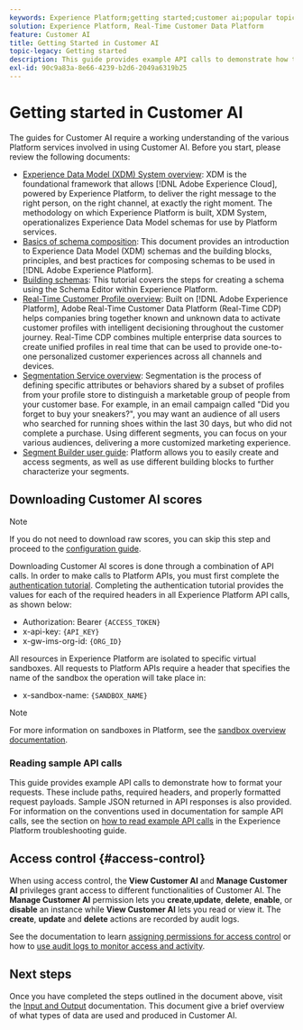 ```yaml
---
keywords: Experience Platform;getting started;customer ai;popular topics
solution: Experience Platform, Real-Time Customer Data Platform
feature: Customer AI
title: Getting Started in Customer AI
topic-legacy: Getting started
description: This guide provides example API calls to demonstrate how to format your requests. These include paths, required headers, and properly formatted request payloads.
exl-id: 90c9a83a-8e66-4239-b2d6-2049a6319b25
---
```

# Getting started in Customer AI

The guides for Customer AI require a working understanding of the various Platform services involved in using Customer AI. Before you start, please review the following documents:

- [Experience Data Model (XDM) System overview](../../xdm/home.md): XDM is the foundational framework that allows [!DNL Adobe Experience Cloud], powered by Experience Platform, to deliver the right message to the right person, on the right channel, at exactly the right moment. The methodology on which Experience Platform is built, XDM System, operationalizes Experience Data Model schemas for use by Platform services.
- [Basics of schema composition](../../xdm/schema/composition.md): This document provides an introduction to Experience Data Model (XDM) schemas and the building blocks, principles, and best practices for composing schemas to be used in [!DNL Adobe Experience Platform].
- [Building schemas](../../xdm/tutorials/create-schema-ui.md): This tutorial covers the steps for creating a schema using the Schema Editor within Experience Platform.
- [Real-Time Customer Profile overview](../../rtcdp/overview.md): Built on [!DNL Adobe Experience Platform], Adobe Real-Time Customer Data Platform (Real-Time CDP) helps companies bring together known and unknown data to activate customer profiles with intelligent decisioning throughout the customer journey. Real-Time CDP combines multiple enterprise data sources to create unified profiles in real time that can be used to provide one-to-one personalized customer experiences across all channels and devices.
- [Segmentation Service overview](../../segmentation/home.md): Segmentation is the process of defining specific attributes or behaviors shared by a subset of profiles from your profile store to distinguish a marketable group of people from your customer base. For example, in an email campaign called "Did you forget to buy your sneakers?", you may want an audience of all users who searched for running shoes within the last 30 days, but who did not complete a purchase. Using different segments, you can focus on your various audiences, delivering a more customized marketing experience.
- [Segment Builder user guide](../../segmentation/tutorials/create-a-segment.md): Platform allows you to easily create and access segments, as well as use different building blocks to further characterize your segments.

## Downloading Customer AI scores

>[!NOTE]
>
>If you do not need to download raw scores, you can skip this step and proceed to the [configuration guide](./user-guide/configure.md).

Downloading Customer AI scores is done through a combination of API calls. In order to make calls to Platform APIs, you must first complete the [authentication tutorial](https://www.adobe.com/go/platform-api-authentication-en). Completing the authentication tutorial provides the values for each of the required headers in all Experience Platform API calls, as shown below:

- Authorization: Bearer `{ACCESS_TOKEN}`
- x-api-key: `{API_KEY}`
- x-gw-ims-org-id: `{ORG_ID}`

All resources in Experience Platform are isolated to specific virtual sandboxes. All requests to Platform APIs require a header that specifies the name of the sandbox the operation will take place in:

- x-sandbox-name: `{SANDBOX_NAME}`

>[!NOTE]
>
>For more information on sandboxes in Platform, see the [sandbox overview documentation](../../sandboxes/home.md). 

### Reading sample API calls

This guide provides example API calls to demonstrate how to format your requests. These include paths, required headers, and properly formatted request payloads. Sample JSON returned in API responses is also provided. For information on the conventions used in documentation for sample API calls, see the section on [how to read example API calls](../../landing/troubleshooting.md) in the Experience Platform troubleshooting guide.

## Access control {#access-control}

When using access control, the **View Customer AI** and **Manage Customer AI** privileges grant access to different functionalities of Customer AI. The **Manage Customer AI** permission lets you **create**,**update**, **delete**, **enable**, or **disable** an instance while **View Customer AI** lets you read or view it. The **create**, **update** and **delete** actions are recorded by audit logs.

See the documentation to learn [assigning permissions for access control](../../../help/access-control/home.md) or how to [use audit logs to monitor access and activity](../../../help/landing/governance-privacy-security/audit-logs/overview.md).

## Next steps

Once you have completed the steps outlined in the document above, visit the [Input and Output](./input-output.md) documentation. This document give a brief overview of what types of data are used and produced in Customer AI.
